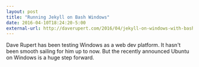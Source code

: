 ```yaml
---
layout: post
title: "Running Jekyll on Bash Windows"
date: 2016-04-10T18:24:20-5:00
external-url: http://daverupert.com/2016/04/jekyll-on-windows-with-bash/
---
```


Dave Rupert has been testing Windows as a web dev platform. It hasn't been smooth sailing for him up to now. But the recently announced Ubuntu on Windows is a huge step forward.  